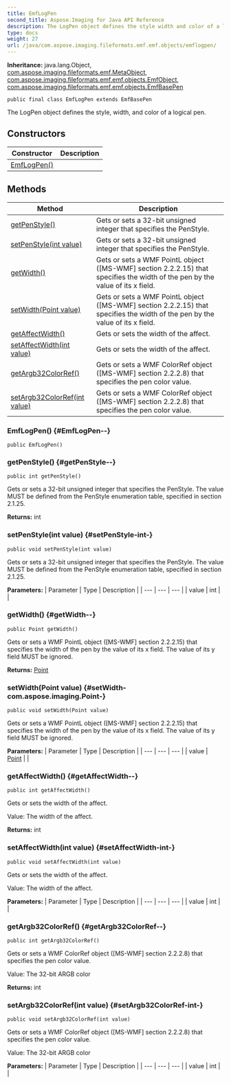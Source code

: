 ```yaml
---
title: EmfLogPen
second_title: Aspose.Imaging for Java API Reference
description: The LogPen object defines the style width and color of a logical pen.
type: docs
weight: 27
url: /java/com.aspose.imaging.fileformats.emf.emf.objects/emflogpen/
---
```

**Inheritance:**
java.lang.Object, [com.aspose.imaging.fileformats.emf.MetaObject](../../com.aspose.imaging.fileformats.emf/metaobject), [com.aspose.imaging.fileformats.emf.emf.objects.EmfObject](../../com.aspose.imaging.fileformats.emf.emf.objects/emfobject), [com.aspose.imaging.fileformats.emf.emf.objects.EmfBasePen](../../com.aspose.imaging.fileformats.emf.emf.objects/emfbasepen)
```
public final class EmfLogPen extends EmfBasePen
```

The LogPen object defines the style, width, and color of a logical pen.
## Constructors

| Constructor | Description |
| --- | --- |
| [EmfLogPen()](#EmfLogPen--) |  |
## Methods

| Method | Description |
| --- | --- |
| [getPenStyle()](#getPenStyle--) | Gets or sets a 32-bit unsigned integer that specifies the PenStyle. |
| [setPenStyle(int value)](#setPenStyle-int-) | Gets or sets a 32-bit unsigned integer that specifies the PenStyle. |
| [getWidth()](#getWidth--) | Gets or sets a WMF PointL object ([MS-WMF] section 2.2.2.15) that specifies the width of the pen by the value of its x field. |
| [setWidth(Point value)](#setWidth-com.aspose.imaging.Point-) | Gets or sets a WMF PointL object ([MS-WMF] section 2.2.2.15) that specifies the width of the pen by the value of its x field. |
| [getAffectWidth()](#getAffectWidth--) | Gets or sets the width of the affect. |
| [setAffectWidth(int value)](#setAffectWidth-int-) | Gets or sets the width of the affect. |
| [getArgb32ColorRef()](#getArgb32ColorRef--) | Gets or sets a WMF ColorRef object ([MS-WMF] section 2.2.2.8) that specifies the pen color value. |
| [setArgb32ColorRef(int value)](#setArgb32ColorRef-int-) | Gets or sets a WMF ColorRef object ([MS-WMF] section 2.2.2.8) that specifies the pen color value. |
### EmfLogPen() {#EmfLogPen--}
```
public EmfLogPen()
```


### getPenStyle() {#getPenStyle--}
```
public int getPenStyle()
```


Gets or sets a 32-bit unsigned integer that specifies the PenStyle. The value MUST be defined from the PenStyle enumeration table, specified in section 2.1.25.

**Returns:**
int
### setPenStyle(int value) {#setPenStyle-int-}
```
public void setPenStyle(int value)
```


Gets or sets a 32-bit unsigned integer that specifies the PenStyle. The value MUST be defined from the PenStyle enumeration table, specified in section 2.1.25.

**Parameters:**
| Parameter | Type | Description |
| --- | --- | --- |
| value | int |  |

### getWidth() {#getWidth--}
```
public Point getWidth()
```


Gets or sets a WMF PointL object ([MS-WMF] section 2.2.2.15) that specifies the width of the pen by the value of its x field. The value of its y field MUST be ignored.

**Returns:**
[Point](../../com.aspose.imaging/point)
### setWidth(Point value) {#setWidth-com.aspose.imaging.Point-}
```
public void setWidth(Point value)
```


Gets or sets a WMF PointL object ([MS-WMF] section 2.2.2.15) that specifies the width of the pen by the value of its x field. The value of its y field MUST be ignored.

**Parameters:**
| Parameter | Type | Description |
| --- | --- | --- |
| value | [Point](../../com.aspose.imaging/point) |  |

### getAffectWidth() {#getAffectWidth--}
```
public int getAffectWidth()
```


Gets or sets the width of the affect.

Value: The width of the affect.

**Returns:**
int
### setAffectWidth(int value) {#setAffectWidth-int-}
```
public void setAffectWidth(int value)
```


Gets or sets the width of the affect.

Value: The width of the affect.

**Parameters:**
| Parameter | Type | Description |
| --- | --- | --- |
| value | int |  |

### getArgb32ColorRef() {#getArgb32ColorRef--}
```
public int getArgb32ColorRef()
```


Gets or sets a WMF ColorRef object ([MS-WMF] section 2.2.2.8) that specifies the pen color value.

Value: The 32-bit ARGB color

**Returns:**
int
### setArgb32ColorRef(int value) {#setArgb32ColorRef-int-}
```
public void setArgb32ColorRef(int value)
```


Gets or sets a WMF ColorRef object ([MS-WMF] section 2.2.2.8) that specifies the pen color value.

Value: The 32-bit ARGB color

**Parameters:**
| Parameter | Type | Description |
| --- | --- | --- |
| value | int |  |

